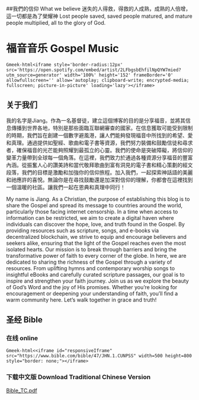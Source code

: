 ##我們的信仰 What we believe
迷失的人得救，得救的人成熟，成熟的人倍增，這一切都是為了榮耀神 
Lost people saved, saved people matured, and mature people multiplied, all to the glory of God.

# 福音音乐 Gospel Music
`Gmeek-html<iframe style='border-radius:12px' src='https://open.spotify.com/embed/artist/2LFbgsbEhfilNpQYW7mied?utm_source=generator' width='100%' height='152' frameBorder='0' allowfullscreen='' allow='autoplay; clipboard-write; encrypted-media; fullscreen; picture-in-picture' loading='lazy'></iframe>`

## 关于我们

我的名字是Jiang。作為一名基督徒，建立這個博客的目的是分享福音，並將其信息傳播到世界各地，特別是那些面臨互聯網審查的國家。在信息獲取可能受到限制的時期，我們旨在創建一個數字避風港，讓人們能夠發現福音中所找到的希望、愛和真理。通過提供如聖經、歌曲和電子書等資源，我們努力裝備和鼓勵信徒和尋求者，確保福音的光芒能夠照耀到最孤立的心靈。我們的使命是突破障礙，將信仰的變革力量帶到全球每一個角落。在這裡，我們致力於通過各種資源分享福音的豐富內涵。從振奮人心的讚美詩和當代敬拜歌曲到富有洞見的電子書和精心策劃的經文段落，我們的目標是激勵和加強你的信仰旅程。加入我們，一起探索神話語的美麗和祂應許的喜悅。無論你是在尋找鼓勵還是加深對信仰的理解，你都會在這裡找到一個溫暖的社區。讓我們一起在恩典和真理中同行！



My name is Jiang. As a Christian, the purpose of establishing this blog is to share the Gospel and spread its message to countries around the world, particularly those facing internet censorship. In a time when access to information can be restricted, we aim to create a digital haven where individuals can discover the hope, love, and truth found in the Gospel. By providing resources such as scripture, songs, and e-books via decentralized blockchain, we strive to equip and encourage believers and seekers alike, ensuring that the light of the Gospel reaches even the most isolated hearts. Our mission is to break through barriers and bring the transformative power of faith to every corner of the globe. In here, we are dedicated to sharing the richness of the Gospel through a variety of resources. From uplifting hymns and contemporary worship songs to insightful eBooks and carefully curated scripture passages, our goal is to inspire and strengthen your faith journey. Join us as we explore the beauty of God’s Word and the joy of His promises. Whether you’re looking for encouragement or deepening your understanding of faith, you’ll find a warm community here. Let’s walk together in grace and truth!


## 圣经 Bible
### 在线 online
`Gmeek-html<<iframe id="responsiveIframe" src="https://www.bible.com/bible/47/JHN.1.CUNPSS" width=500 height=800 style="border: none;"></iframe>
`





### 下载中文版 Download Traditional Chinese Version 
[Bible_TC.pdf](https://github.com/user-attachments/files/19458005/Bible_TC.pdf)



